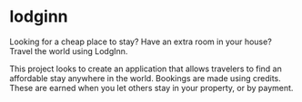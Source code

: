 # lodginn
Looking for a cheap place to stay? Have an extra room in your house? Travel the world using LodgInn.

This project looks to create an application that allows travelers to find an affordable stay anywhere in the world.
Bookings are made using credits. These are earned when you let others stay in your property, or by payment.
